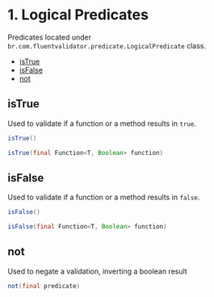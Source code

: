 # 1. Logical Predicates
Predicates located under `br.com.fluentvalidator.predicate.LogicalPredicate` class.


+ [isTrue](#isTrue)
+ [isFalse](#isTrue)
+ [not](#isTrue)

## isTrue
Used to validate if a function or a method results in `true`.

```java
isTrue()
```

```java
isTrue(final Function<T, Boolean> function)
```


## isFalse
Used to validate if a function or a method results in `false`.

```java
isFalse()
```

```java
isFalse(final Function<T, Boolean> function)
```


## not
Used to negate a validation, inverting a boolean result

```java
not(final predicate)
```
